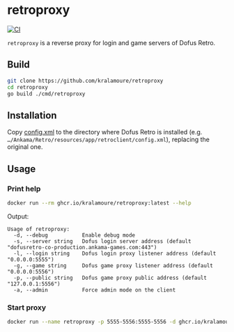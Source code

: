 # retroproxy

[![CI](https://github.com/kralamoure/retroproxy/actions/workflows/ci.yml/badge.svg)](https://github.com/kralamoure/retroproxy/actions/workflows/ci.yml)

`retroproxy` is a reverse proxy for login and game servers of Dofus Retro.

## Build

```sh
git clone https://github.com/kralamoure/retroproxy
cd retroproxy
go build ./cmd/retroproxy
```

## Installation

Copy [config.xml](assets/config.xml) to the directory where Dofus Retro is installed
(e.g. `…/Ankama/Retro/resources/app/retroclient/config.xml`),
replacing the original one.

## Usage

### Print help

```sh
docker run --rm ghcr.io/kralamoure/retroproxy:latest --help
```

Output:

```text
Usage of retroproxy:
  -d, --debug           Enable debug mode
  -s, --server string   Dofus login server address (default "dofusretro-co-production.ankama-games.com:443")
  -l, --login string    Dofus login proxy listener address (default "0.0.0.0:5555")
  -g, --game string     Dofus game proxy listener address (default "0.0.0.0:5556")
  -p, --public string   Dofus game proxy public address (default "127.0.0.1:5556")
  -a, --admin           Force admin mode on the client
```

### Start proxy

```sh
docker run --name retroproxy -p 5555-5556:5555-5556 -d ghcr.io/kralamoure/retroproxy:latest
```
